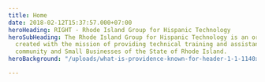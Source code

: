 ```yaml
---
title: Home
date: 2018-02-12T15:37:57.000+07:00
heroHeading: RIGHT - Rhode Island Group for Hispanic Technology
heroSubHeading: The Rhode Island Group for Hispanic Technology is an organization
  created with the mission of providing technical training and assistance to the Hispanic
  community and Small Businesses of the State of Rhode Island.
heroBackground: "/uploads/what-is-providence-known-for-header-1-1-1140x630.jpg"

---
```

